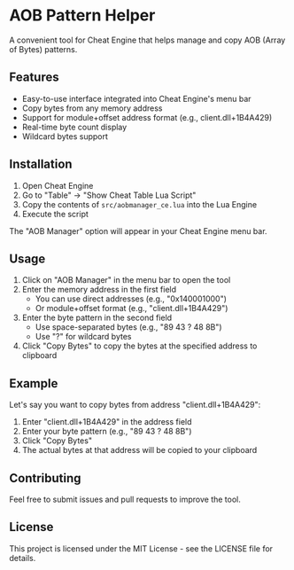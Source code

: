 # AOB Pattern Helper

A convenient tool for Cheat Engine that helps manage and copy AOB (Array of Bytes) patterns.

## Features

- Easy-to-use interface integrated into Cheat Engine's menu bar
- Copy bytes from any memory address
- Support for module+offset address format (e.g., client.dll+1B4A429)
- Real-time byte count display
- Wildcard bytes support

## Installation

1. Open Cheat Engine
2. Go to "Table" -> "Show Cheat Table Lua Script"
3. Copy the contents of `src/aobmanager_ce.lua` into the Lua Engine
4. Execute the script

The "AOB Manager" option will appear in your Cheat Engine menu bar.

## Usage

1. Click on "AOB Manager" in the menu bar to open the tool
2. Enter the memory address in the first field
   - You can use direct addresses (e.g., "0x140001000")
   - Or module+offset format (e.g., "client.dll+1B4A429")
3. Enter the byte pattern in the second field
   - Use space-separated bytes (e.g., "89 43 ? 48 8B")
   - Use "?" for wildcard bytes
4. Click "Copy Bytes" to copy the bytes at the specified address to clipboard

## Example

Let's say you want to copy bytes from address "client.dll+1B4A429":

1. Enter "client.dll+1B4A429" in the address field
2. Enter your byte pattern (e.g., "89 43 ? 48 8B")
3. Click "Copy Bytes"
4. The actual bytes at that address will be copied to your clipboard

## Contributing

Feel free to submit issues and pull requests to improve the tool.

## License

This project is licensed under the MIT License - see the LICENSE file for details.
